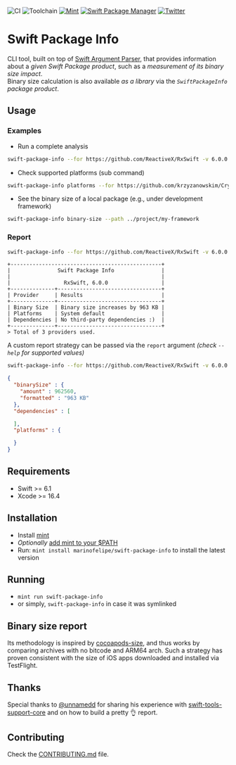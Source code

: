 ![CI](https://github.com/marinofelipe/swift-package-info/actions/workflows/ci.yml/badge.svg?branch=main)
![Toolchain](https://img.shields.io/badge/Swift-6.1.2+%20%7C%20Xcode%2016.4%2B-orange?logo=swift&logoColor=white)
[![Mint](https://img.shields.io/badge/Mint-marinofelipe%2Fswift--package--info-40c8a7?logo=leaf&logoColor=white)](https://github.com/marinofelipe/swift-package-info#installation)
[![Swift Package Manager](https://rawgit.com/jlyonsmith/artwork/master/SwiftPackageManager/swiftpackagemanager-compatible.svg)](https://swift.org/package-manager/)
[![Twitter](https://img.shields.io/badge/twitter-@_marinofelipe-blue.svg?style=flat)](https://twitter.com/_marinofelipe)

# Swift Package Info
CLI tool, built on top of [Swift Argument Parser](https://github.com/apple/swift-argument-parser),  that provides information about a *given Swift Package product*, such as a *measurement of its binary size impact*.
<br>
Binary size calculation is also available _as a library_ via the _`SwiftPackageInfo` package product_.

## Usage

### Examples
- Run a complete analysis
```sh
swift-package-info --for https://github.com/ReactiveX/RxSwift -v 6.0.0 --product RxSwift
```

- Check supported platforms (sub command)
```sh
swift-package-info platforms --for https://github.com/krzyzanowskim/CryptoSwift -v 1.3.8 --product CryptoSwift
```

- See the binary size of a local package (e.g., under development framework)
```sh
swift-package-info binary-size --path ../project/my-framework
```

### Report
```sh
swift-package-info --for https://github.com/ReactiveX/RxSwift -v 6.0.0 --product RxSwift
```
```
+------------------------------------------------+
|               Swift Package Info               |
|                                                |
|                 RxSwift, 6.0.0                 |
+--------------+---------------------------------+
| Provider     | Results                         |
+--------------+---------------------------------+
| Binary Size  | Binary size increases by 963 KB |
| Platforms    | System default                  |
| Dependencies | No third-party dependencies :)  |
+--------------+---------------------------------+
> Total of 3 providers used.
```

A custom report strategy can be passed via the `report` argument _(check `--help` for supported values)_
```sh
swift-package-info --for https://github.com/ReactiveX/RxSwift -v 6.0.0 --product RxSwift --report jsonDump
```
```JSON
{
  "binarySize" : {
    "amount" : 962560,
    "formatted" : "963 KB"
  },
  "dependencies" : [

  ],
  "platforms" : {

  }
}
```

## Requirements
- Swift >= 6.1
- Xcode >= 16.4

## Installation
* Install [mint](https://github.com/yonaskolb/Mint)
* _Optionally_ [add mint to your $PATH](https://github.com/yonaskolb/Mint?tab=readme-ov-file#linking) 
* Run: `mint install marinofelipe/swift-package-info` to install the latest version

## Running
* `mint run swift-package-info`
* or simply, `swift-package-info` in case it was symlinked

## Binary size report
Its methodology is inspired by [cocoapods-size](https://github.com/google/cocoapods-size), and thus works by comparing archives with no bitcode and ARM64 arch.
Such a strategy has proven consistent with the size of iOS apps downloaded and installed via TestFlight.

## Thanks
Special thanks to [@unnamedd](https://github.com/unnamedd) for sharing his experience with [swift-tools-support-core](https://github.com/apple/swift-tools-support-core) and on how to build a pretty 👌 report.

## Contributing
Check the [CONTRIBUTING.md](./CONTRIBUTING.md) file.
